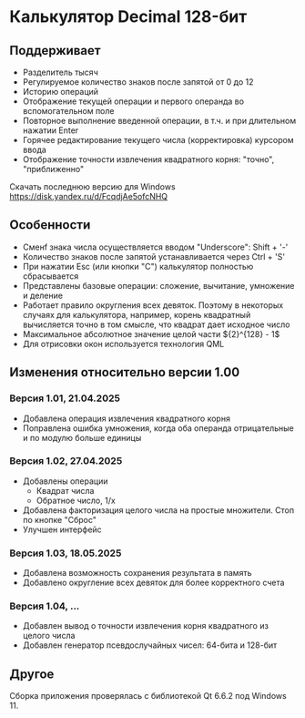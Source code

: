 # Калькулятор Decimal 128-бит

## Поддерживает

 * Разделитель тысяч
 * Регулируемое количество знаков после запятой от 0 до 12
 * Историю операций
 * Отображение текущей операции и первого операнда во вспомогательном поле
 * Повторное выполнение введенной операции, в т.ч. и при длительном нажатии Enter
 * Горячее редактирование текущего числа (корректировка) курсором ввода
 * Отображение точности извлечения квадратного корня: "точно", "приближенно"

Скачать последнюю версию для Windows https://disk.yandex.ru/d/FcqdjAe5ofcNHQ

## Особенности

 * Cменf знака числа осуществляется вводом "Underscore": Shift + '-'
 * Количество знаков после запятой устанавливается через Ctrl + 'S'
 * При нажатии Esc (или кнопки "C") калькулятор полностью сбрасывается
 * Представлены базовые операции: сложение, вычитание, умножение и деление 
 * Работает правило округления всех девяток. Поэтому в некоторых случаях для калькулятора, например, 
 корень квадратный вычисляется точно в том смысле, что квадрат дает исходное число
 * Максимальное абсолютное значение целой части $\{2}^{128} - 1$
 * Для отрисовки окон используется технология QML

## Изменения относительно версии 1.00

### Версия 1.01, 21.04.2025

 * Добавлена операция извлечения квадратного корня
 * Поправлена ошибка умножения, когда оба операнда отрицательные и по модулю больше единицы

### Версия 1.02, 27.04.2025

- Добавлены операции
    - Квадрат числа
    - Обратное число, 1/x
- Добавлена факторизация целого числа на простые множители. Стоп по кнопке "Сброс"
- Улучшен интерфейс

### Версия 1.03, 18.05.2025

* Добавлена возможность сохранения результата в память
* Добавлено округление всех девяток для более корректного счета

### Версия 1.04, ...

* Добавлен вывод о точности извлечения корня квадратного из целого числа
* Добавлен генератор псевдослучайных чисел: 64-бита и 128-бит

## Другое

Сборка приложения проверялась с библиотекой Qt 6.6.2 под Windows 11.
